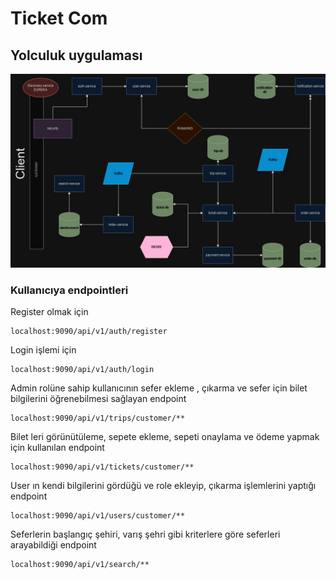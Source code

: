# Ticket Com

## Yolculuk uygulaması

![finalCaseDiyagram.jpg](finalCaseDiyagram.jpg)


### Kullanıcıya endpointleri

Register olmak için

    localhost:9090/api/v1/auth/register

Login işlemi için

    localhost:9090/api/v1/auth/login

Admin rolüne sahip kullanıcının sefer ekleme , çıkarma ve sefer için bilet bilgilerini öğrenebilmesi sağlayan endpoint

    localhost:9090/api/v1/trips/customer/**

Bilet leri görünütüleme, sepete ekleme, sepeti onaylama ve ödeme yapmak için kullanılan endpoint

    localhost:9090/api/v1/tickets/customer/**

User ın kendi bilgilerini gördüğü ve role ekleyip, çıkarma işlemlerini yaptığı endpoint

    localhost:9090/api/v1/users/customer/**

Seferlerin başlangıç şehiri, varış şehri gibi kriterlere göre seferleri arayabildiği endpoint

    localhost:9090/api/v1/search/**
